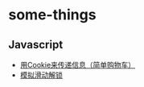 # some-things
## Javascript
 * [用Cookie来传递信息（简单购物车）](https://github.com/MarioLuLu7/some-things/issues/1)
 * [模拟滑动解锁](https://github.com/MarioLuLu7/some-things/issues/2)  

